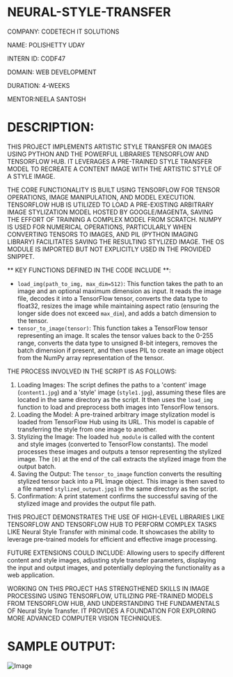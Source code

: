 # NEURAL-STYLE-TRANSFER

COMPANY: CODETECH IT SOLUTIONS

NAME: POLISHETTY UDAY

INTERN ID: CODF47

DOMAIN: WEB DEVELOPMENT

DURATION: 4-WEEKS

MENTOR:NEELA SANTOSH

# DESCRIPTION:

THIS PROJECT IMPLEMENTS ARTISTIC STYLE TRANSFER ON IMAGES USING PYTHON AND THE POWERFUL LIBRARIES TENSORFLOW AND TENSORFLOW HUB. IT LEVERAGES A PRE-TRAINED STYLE TRANSFER MODEL TO RECREATE A CONTENT IMAGE WITH THE ARTISTIC STYLE OF A STYLE IMAGE.

THE CORE FUNCTIONALITY IS BUILT USING TENSORFLOW FOR TENSOR OPERATIONS, IMAGE MANIPULATION, AND MODEL EXECUTION. TENSORFLOW HUB IS UTILIZED TO LOAD A PRE-EXISTING ARBITRARY IMAGE STYLIZATION MODEL HOSTED BY GOOGLE/MAGENTA, SAVING THE EFFORT OF TRAINING A COMPLEX MODEL FROM SCRATCH. NUMPY IS USED FOR NUMERICAL OPERATIONS, PARTICULARLY WHEN CONVERTING TENSORS TO IMAGES, AND PIL (PYTHON IMAGING LIBRARY) FACILITATES SAVING THE RESULTING STYLIZED IMAGE. THE OS MODULE IS IMPORTED BUT NOT EXPLICITLY USED IN THE PROVIDED SNIPPET.

** KEY FUNCTIONS DEFINED IN THE CODE INCLUDE **:

* `load_img(path_to_img, max_dim=512)`: This function takes the path to an image and an optional maximum dimension as input. It reads the image file, decodes it into a TensorFlow tensor, converts the data type to float32, resizes the image while maintaining aspect ratio (ensuring the longer side does not exceed `max_dim`), and adds a batch dimension to the tensor.
* `tensor_to_image(tensor)`: This function takes a TensorFlow tensor representing an image. It scales the tensor values back to the 0-255 range, converts the data type to unsigned 8-bit integers, removes the batch dimension if present, and then uses PIL to create an image object from the NumPy array representation of the tensor.

THE PROCESS INVOLVED IN THE SCRIPT IS AS FOLLOWS:

1.  Loading Images: The script defines the paths to a 'content' image (`content1.jpg`) and a 'style' image (`style1.jpg`), assuming these files are located in the same directory as the script. It then uses the 
 `load_img` function to load and preprocess both images into TensorFlow tensors.
2. Loading the Model: A pre-trained arbitrary image stylization model is loaded from TensorFlow Hub using its URL. This model is capable of transferring the style from one image to another.
3. Stylizing the Image: The loaded `hub_module` is called with the content and style images (converted to TensorFlow constants). The model processes these images and outputs a tensor representing the stylized image. The `[0]` at the end of the call extracts the stylized image from the output batch.
4. Saving the Output: The `tensor_to_image` function converts the resulting stylized tensor back into a PIL Image object. This image is then saved to a file named `stylized_output.jpg1` in the same directory as the script.
5. Confirmation: A print statement confirms the successful saving of the stylized image and provides the output file path.

THIS PROJECT DEMONSTRATES THE USE OF HIGH-LEVEL LIBRARIES LIKE TENSORFLOW AND TENSORFLOW HUB TO PERFORM COMPLEX TASKS LIKE Neural Style Transfer with minimal code. It showcases the ability to leverage pre-trained models for efficient and effective image processing.

FUTURE EXTENSIONS COULD INCLUDE: Allowing users to specify different content and style images, adjusting style transfer parameters, displaying the input and output images, and potentially deploying the functionality as a web application.

WORKING ON THIS PROJECT HAS STRENGTHENED SKILLS IN IMAGE PROCESSING USING TENSORFLOW, UTILIZING PRE-TRAINED MODELS FROM TENSORFLOW HUB, AND UNDERSTANDING THE FUNDAMENTALS OF Neural Style Transfer. IT PROVIDES A FOUNDATION FOR EXPLORING MORE ADVANCED COMPUTER VISION TECHNIQUES.

#  SAMPLE OUTPUT:

![Image](https://github.com/user-attachments/assets/2316ae4a-4ef0-47ca-b8fb-ab0df52d2290)
